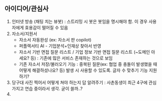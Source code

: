 ## 아이디어/관심사
1. 인터넷 방송 (채팅 치는 뷰봇) : 스트리밍 시 봇은 봇임을 명시해야 함. 이 경우 사용자에게 효용감이 떨어질 수 있음
2. 자소서/지원서
	- 자소서 자동완성 (ex: 자소서 판 copilot)
	- 퍼플렉서티 AI - 기업분석+인재상 찾아서 반영
	- 자소서 기반 면접 질문 리스트 / 기업 정보 기반 면접 질문 리스트 (~도메인 아세요? 등) : 기존에 많은 서비스 존재하는 것으로 보임
	- 기존 자소서 저장/불러오기 기능 : 중복된 질문(ex: 협업 중 충돌이 발생했을 때 어떻게 해결하셨나요? 등) 발생 시 사용할 수 있도록. 글자 수 맞추기 기능 지원하기?
3. 당구대 사진 찍어서 어떻게 쳐야 하는지 답 알려주기 : 사촌동생이 최근 4구에 관심 가지고 연습 중이라서 생각. 굳이 쓸까..?
4. 